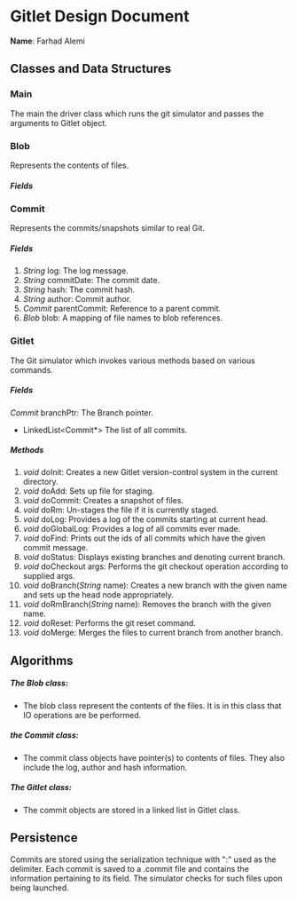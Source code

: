 # Gitlet Design Document

**Name**: Farhad Alemi

## Classes and Data Structures
### Main
The main the driver class which runs the git simulator and passes the arguments
to Gitlet object.

### Blob
Represents the contents of files.
##### *Fields*

### Commit
Represents the commits/snapshots similar to real Git.
##### *Fields*
1. *String* log: The log message.
2. *String* commitDate: The commit date.
3. *String* hash: The commit hash.
4. *String* author: Commit author.
5. *Commit* parentCommit: Reference to a parent commit.
6. *Blob* blob: A mapping of file names to blob references.

### Gitlet
The Git simulator which invokes various methods based on various commands.
##### *Fields*
*Commit* branchPtr: The Branch pointer.
* LinkedList<Commit*> The list of all commits.
##### *Methods*
1. *void* doInit: Creates a new Gitlet version-control system in the current
 directory.
2. *void* doAdd: Sets up file for staging.
3. *void* doCommit: Creates a snapshot of files.
4. *void* doRm: Un-stages the file if it is currently staged.
5. *void* doLog: Provides a log of the commits starting at current head.
6. *void* doGlobalLog: Provides a log of all commits ever made.
7. *void* doFind: Prints out the ids of all commits which have the given commit
 message.
8. *void* doStatus: Displays existing branches and denoting current branch.
9. *void* doCheckout args: Performs the git checkout operation according to
 supplied args.
10. *void* doBranch(*String* name): Creates a new branch with the given name and
 sets up the head node appropriately.
11. *void* doRmBranch(*String* name): Removes the branch with the given name.
12. *void* doReset: Performs the git reset command.
13. *void* doMerge: Merges the files to current branch from another branch.

## Algorithms
##### The Blob class:
* The blob class represent the contents of the files.
It is in this class that IO operations are be performed.
##### the Commit class:
* The commit class objects have pointer(s) to contents of files. They also
include the log, author and hash information.
##### The Gitlet class:
* The commit objects are stored in a linked list in Gitlet class.


## Persistence
Commits are stored using the serialization technique with ":" used as the
 delimiter.
Each commit is saved to a .commit file and contains the information pertaining
 to its field.
The simulator checks for such files upon being launched.